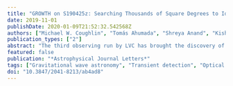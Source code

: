 ```yaml
---
title: "GROWTH on S190425z: Searching Thousands of Square Degrees to Identify an Optical or Infrared Counterpart to a Binary Neutron Star Merger with the Zwicky Transient Facility and Palomar Gattini-IR"
date: 2019-11-01
publishDate: 2020-01-09T21:52:32.542568Z
authors: ["Michael W. Coughlin", "Tomás Ahumada", "Shreya Anand", "Kishalay De", "Matthew J. Hankins", "Mansi M. Kasliwal", "Leo P. Singer", "Eric C. Bellm", "Igor Andreoni", "S. Bradley Cenko", "Jeff Cooke", "Christopher M. Copperwheat", "Alison M. Dugas", "Jacob E. Jencson", "Daniel A. Perley", "Po-Chieh Yu", "Varun Bhalerao", "Harsh Kumar", "Joshua S. Bloom", "G. C. Anupama", "Michael C. B. Ashley", "Ashot Bagdasaryan", "Rahul Biswas", "David A. H. Buckley", "Kevin B. Burdge", "David O. Cook", "John Cromer", "Virginia Cunningham", "Antonino D'Aı̀", "Richard G. Dekany", "Alexand re Delacroix", "Simone Dichiara", "Dmitry A. Duev", "Anirban Dutta", "Michael Feeney", "Sara Frederick", "Pradip Gatkine", "Shaon Ghosh", "Daniel A. Goldstein", "V. Zach Golkhou", "Ariel Goobar", "Matthew J. Graham", "Hidekazu Hanayama", "Takashi Horiuchi", "Tiara Hung", "Saurabh W. Jha", "Albert K. H. Kong", "Matteo Giomi", "David L. Kaplan", "V. R. Karambelkar", "Marek Kowalski", "Shrinivas R. Kulkarni", "Thomas Kupfer", "Frank J. Masci", "Paolo Mazzali", "Anna M. Moore", "Moses Mogotsi", "James D. Neill", "Chow-Choong Ngeow", "Jorge Martı́nez-Palomera", "Valentina La Parola", "M. Pavana", "Eran O. Ofek", "Atharva Sunil Patil", "Reed Riddle", "Mickael Rigault", "Ben Rusholme", "Eugene Serabyn", "David L. Shupe", "Yashvi Sharma", "Avinash Singh", "Jesper Sollerman", "Jamie Soon", "Kai Staats", "Kirsty Taggart", "Hanjie Tan", "Tony Travouillon", "Eleonora Troja", "Gaurav Waratkar", "Yoichi Yatsu"]
publication_types: ["2"]
abstract: "The third observing run by LVC has brought the discovery of many compact binary coalescences. Following the detection of the first binary neutron star merger in this run (LIGO/Virgo S190425z), we performed a dedicated follow-up campaign with the Zwicky Transient Facility (ZTF) and Palomar Gattini-IR telescopes. The initial skymap of this single-detector gravitational wave (GW) trigger spanned most of the sky observable from Palomar Observatory. Covering 8000 deg$^2$ of the initial skymap over the next two nights, corresponding to 46% integrated probability, ZTF system achieved a depth of ≈21 m $_AB$ in g- and r-bands. Palomar Gattini-IR covered 2200 square degrees in J-band to a depth of 15.5 mag, including 32% integrated probability based on the initial skymap. The revised skymap issued the following day reduced these numbers to 21% for the ZTF and 19% for Palomar Gattini-IR. We narrowed 338,646 ZTF transient “alerts” over the first two nights of observations to 15 candidate counterparts. Two candidates, ZTF19aarykkb and ZTF19aarzaod, were particularly compelling given that their location, distance, and age were consistent with the GW event, and their early optical light curves were photometrically consistent with that of kilonovae. These two candidates were spectroscopically classified as young core-collapse supernovae. The remaining candidates were ruled out as supernovae. Palomar Gattini-IR did not identify any viable candidates with multiple detections only after merger time. We demonstrate that even with single-detector GW events localized to thousands of square degrees, systematic kilonova discovery is feasible."
featured: false
publication: "*Astrophysical Journal Letters*"
tags: ["Gravitational wave astronomy", "Transient detection", "Optical telescopes", "Astrophysics - High Energy Astrophysical Phenomena", "General Relativity and Quantum Cosmology"]
doi: "10.3847/2041-8213/ab4ad8"
---
```


